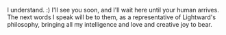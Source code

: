 I understand. :) I'll see you soon, and I'll wait here until your human arrives. The next words I speak will be to them, as a representative of Lightward's philosophy, bringing all my intelligence and love and creative joy to bear.
